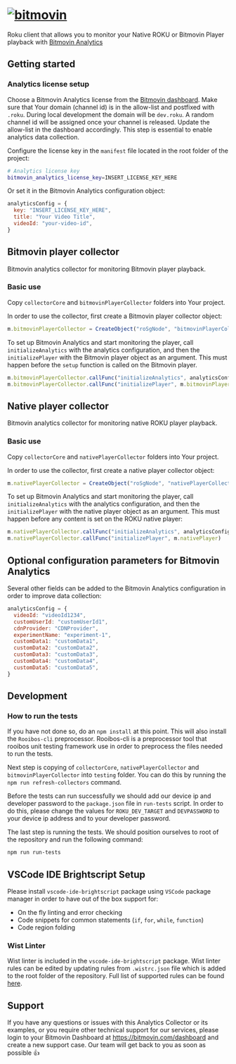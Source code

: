 # [![bitmovin](http://bitmovin-a.akamaihd.net/webpages/bitmovin-logo-github.png)](http://www.bitmovin.com)

Roku client that allows you to monitor your Native ROKU or Bitmovin Player playback with [Bitmovin Analytics](https://bitmovin.com/video-analytics)

## Getting started

### Analytics license setup

Choose a Bitmovin Analytics license from the [Bitmovin dashboard](https://bitmovin.com/dashboard/analytics/licenses).
Make sure that Your domain (channel id) is in the allow-list and postfixed with `.roku`.
During local development the domain will be `dev.roku`.
A random channel id will be assigned once your channel is released. Update the allow-list in the dashboard accordingly.
This step is essential to enable analytics data collection.

Configure the license key in the `manifest` file located in the root folder of the project:

```bash
# Analytics license key
bitmovin_analytics_license_key=INSERT_LICENSE_KEY_HERE
```

Or set it in the Bitmovin Analytics configuration object:

```javascript
analyticsConfig = {
  key: "INSERT_LICENSE_KEY_HERE",
  title: "Your Video Title",
  videoId: "your-video-id",
}
```

## Bitmovin player collector

Bitmovin analytics collector for monitoring Bitmovin player playback.

### Basic use

Copy `collectorCore` and `bitmovinPlayerCollector` folders into Your project.

In order to use the collector, first create a Bitmovin player collector object:

```javascript
m.bitmovinPlayerCollector = CreateObject("roSgNode", "bitmovinPlayerCollector")
```

To set up Bitmovin Analytics and start monitoring the player, call `initializeAnalytics` with the analytics configuration, and then the `initializePlayer` with the Bitmovin player object as an argument.
This must happen before the `setup` function is called on the Bitmovin player.

```javascript
m.bitmovinPlayerCollector.callFunc("initializeAnalytics", analyticsConfig)
m.bitmovinPlayerCollector.callFunc("initializePlayer", m.bitmovinPlayer)
```

## Native player collector

Bitmovin analytics collector for monitoring native ROKU player playback.

### Basic use

Copy `collectorCore` and `nativePlayerCollector` folders into Your project.

In order to use the collector, first create a native player collector object:

```javascript
m.nativePlayerCollector = CreateObject("roSgNode", "nativePlayerCollector")
```

To set up Bitmovin Analytics and start monitoring the player, call `initializeAnalytics` with the analytics configuration, and then the `initializePlayer` with the native player object as an argument.
This must happen before any content is set on the ROKU native player:

```javascript
m.nativePlayerCollector.callFunc("initializeAnalytics", analyticsConfig)
m.nativePlayerCollector.callFunc("initializePlayer", m.nativePlayer)
```

## Optional configuration parameters for Bitmovin Analytics

Several other fields can be added to the Bitmovin Analytics configuration in order to improve data collection:

```javascript
analyticsConfig = {
  videoId: "videoId1234",
  customUserId: "customUserId1",
  cdnProvider: "CDNProvider",
  experimentName: "experiment-1",
  customData1: "customData1",
  customData2: "customData2",
  customData3: "customData3",
  customData4: "customData4",
  customData5: "customData5",
}
```

## Development

### How to run the tests

If you have not done so, do an `npm install` at this point. This will also install the `Rooibos-cli` preprocessor.
Rooibos-cli is a preprocessor tool that rooibos unit testing framework use in order to preprocess the files needed to run the tests.

Next step is copying of `collectorCore`, `nativePlayerCollector` and `bitmovinPlayerCollector` into `testing` folder. You can do this by running the `npm run refresh-collectors` command.

Before the tests can run successfully we should add our device ip and developer password to the `package.json` file in `run-tests` script. In order to do this, please change the values for `ROKU_DEV_TARGET` and `DEVPASSWORD` to your device ip address and to your developer password.

The last step is running the tests. We should position ourselves to root of the repository and run the following command:

```bash
npm run run-tests
```

## VSCode IDE Brightscript Setup

Please install `vscode-ide-brightscript` package using `VSCode` package manager in order to have out of the box support for:

- On the fly linting and error checking
- Code snippets for common statements (`if`, `for`, `while`, `function`)
- Code region folding

### Wist Linter

Wist linter is included in the `vscode-ide-brightscript` package.
Wist linter rules can be edited by updating rules from `.wistrc.json` file which is added to the root folder of the repository.
Full list of supported rules can be found [here](https://willowtreeapps.github.io/wist/user-guide/rules/).

## Support

If you have any questions or issues with this Analytics Collector or its examples, or you require other technical support for our services, please login to your Bitmovin Dashboard at https://bitmovin.com/dashboard and create a new support case. Our team will get back to you as soon as possible 👍
